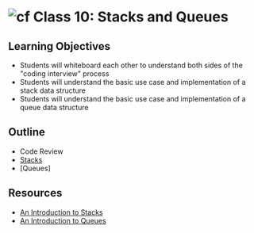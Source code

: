 # ![cf](http://i.imgur.com/7v5ASc8.png) Class 10: Stacks and Queues

## Learning Objectives

- Students will whiteboard each other to understand both sides of the "coding interview" process
- Students will understand the basic use case and implementation of a stack data structure
- Students will understand the basic use case and implementation of a queue data structure

## Outline
- Code Review
- [Stacks]
- [Queues]

<!-- links -->
[Stacks]: ./notes/stack.md
[Queue]: ./notes/queue.md

## Resources
- [An Introduction to Stacks](https://www.geeksforgeeks.org/stack-data-structure/)
- [An Introduction to Queues](https://www.geeksforgeeks.org/queue-data-structure/)
